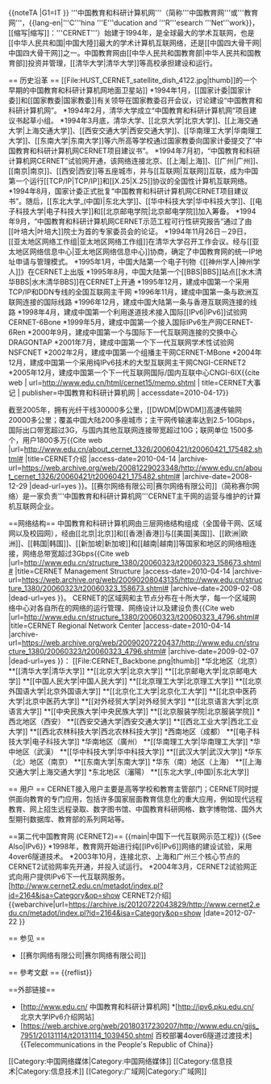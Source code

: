 {{noteTA
|G1=IT
}}
'''中国教育和科研计算机网'''（简称'''中国教育网'''或'''教育网'''，{{lang-en|'''C'''hina '''E'''ducation and '''R'''esearch '''Net'''work}}，[[缩写|缩写]]：'''CERNET'''）始建于1994年，是全球最大的学术互联网，也是[[中华人民共和国|中国大陸]]最大的学术计算机互联网络，还是[[中国四大骨干网|中国四大骨干网]]之一。中国教育网由[[中华人民共和国教育部|中华人民共和国教育部]]投资并管理，[[清华大学|清华大学]]等高校承担建设和运行。

== 历史沿革 ==
[[File:HUST_CERNET_satellite_dish_4122.jpg|thumb]]的一个早期的中国教育和科研计算机网地面卫星站]]
*1994年1月，[[国家计委|国家计委]]和[[国家教委|国家教委]]有关领导在国家教委召开会议，讨论建设“中国教育和科研计算机网”。
*1994年2月，清华大学成立“中国教育和科研计算机网”项目建议书起草小组。
*1994年3月底，清华大学、[[北京大学|北京大学]]、[[上海交通大学|上海交通大学]]、[[西安交通大学|西安交通大学]]、[[华南理工大学|华南理工大学]]、[[东南大学|东南大学]]等六所高等学校通过国家教委向国家计委提交了“中国教育和科研计算机网CERNET项目建议书”。
*1994年7月初，“中国教育和科研计算机网CERNET”试验网开通，该网络连接北京、[[上海|上海]]、[[广州|广州]]、[[南京|南京]]、[[西安|西安]]等五座城市，并与[[互联网|互联网]]互联，成为中国第一个运行[[TCP/IP|TCP/IP]]和[[X.25|X.25]]协议的全国性计算机互联网络。
*1994年8月，国家计委正式批复“中国教育和科研计算机网CERNET项目建议书”。随后，[[东北大学_(中国)|东北大学]]、[[华中科技大学|华中科技大学]]、[[电子科技大学|电子科技大学]]和[[北京邮电学院|北京邮电学院]]加入筹备。
*1994年9月，“中国教育和科研计算机网CERNET示范工程可行性研究报告”通过了由[[叶培大|叶培大]]院士为首的专家委员会的论证。
*1994年11月26日－29日，[[亚太地区网络工作组|亚太地区网络工作组]]在清华大学召开工作会议。经与[[亚太地区网络信息中心|亚太地区网络信息中心]]协商，确定了中国教育网的统一IP地址申请与管理模式。
*1995年1月，中国大陆第一个电子刊物《[[神州学人|神州学人]]》在CERNET上出版
*1995年8月，中国大陆第一个[[BBS|BBS]]站点[[水木清华BBS|水木清华BBS]]在CERNET上开通
*1995年12月，建成中国第一个采用TCP/IP和DDN专线的全国互联网主干网
*1996年11月，建成中国第一条与欧洲互联网连接的国际线路
*1996年12月，建成中国大陆第一条与香港互联网连接的线路
*1998年4月，建成中国第一个利用遂道技术接入国际[[IPv6|IPv6]]试验网CERNET-6Bone
*1999年5月，建成中国第一个接入国际IPv6生产网CERNET-6Ren
*2000年9月，建成中国第一个与国际下一代互联网连接的交换中心DRAGONTAP
*2001年7月，建成中国第一个下一代互联网学术性试验网NSFCNET
*2002年2月，建成中国第一个组播主干网CERNET-MBone
*2004年12月，建成中国第一个采用纯IPv6技术的大型互联网主干网CNGI-CERNET2
*2005年12月，建成中国第一个下一代互联网国际/国内互联中心CNGI-6IX<ref>{{cite web | url=http://www.edu.cn/html/cernet15/memo.shtml | title=CERNET大事记 | publisher=中国教育和科研计算机网 | accessdate=2010-04-17}}</ref>

截至2005年，拥有光纤干线30000多公里，[[DWDM|DWDM]]高速传输网20000多公里；覆盖中国大陆200多座城市；主干网传输速率达到2.5-10Gbps，国际出口带宽超过3G，与国内其他互联网连接带宽超过10G；联网单位 1500多个，用户1800多万<ref>{{Cite web |url=http://www.edu.cn/about_cernet_1326/20060421/t20060421_175482.shtml# |title=CERNET介绍 |access-date=2010-04-14 |archive-url=https://web.archive.org/web/20081229023348/http://www.edu.cn/about_cernet_1326/20060421/t20060421_175482.shtml# |archive-date=2008-12-29 |dead-url=yes }}</ref>。[[赛尔网络有限公司|赛尔网络有限公司]]（简称赛尔网络）是一家负责'''中国教育和科研计算机网'''CERNET主干网的运营与维护的计算机互联网企业。

==网络结构==
中国教育和科研计算机网由三层网络结构组成（全国骨干网、区域网以及校园网），经由[[北京|北京]]和[[香港|香港]]与[[美国|美国]]、[[欧洲|欧洲]]、[[韩国|韩国]]、[[新加坡|新加坡]]和[[越南|越南]]等国家和地区的网络相连接，网络总带宽超过3Gbps<ref>{{Cite web |url=http://www.edu.cn/structure_1380/20060323/t20060323_158673.shtml# |title=CERNET Management Structure |access-date=2010-04-14 |archive-url=https://web.archive.org/web/20090208043135/http://www.edu.cn/structure_1380/20060323/t20060323_158673.shtml# |archive-date=2009-02-08 |dead-url=yes }}</ref>。 CERNET的区域网和主节点分布在十所大学，每一个区域网络中心对各自所在的网络的运行管理、网络设计以及建设负责<ref>{{Cite web |url=http://www.edu.cn/structure_1380/20060323/t20060323_4796.shtml# |title=CERNET Regional Network Center |access-date=2010-04-14 |archive-url=https://web.archive.org/web/20090207220437/http://www.edu.cn/structure_1380/20060323/t20060323_4796.shtml# |archive-date=2009-02-07 |dead-url=yes }}</ref>：
[[File:CERNET_Backbone.png|thumb]]
*华北地区（北京）
**[[清华大学|清华大学]]
**[[北京大学|北京大学]]
**[[北京邮电大学|北京邮电大学]]
**[[中国人民大学|中国人民大学]]
**[[北京理工大学|北京理工大学]]
**[[北京外国语大学|北京外国语大学]]
**[[北京化工大学|北京化工大学]]
**[[北京中医药大学|北京中医药大学]]
**[[对外经贸大学|对外经贸大学]]
**[[北京语言大学|北京语言大学]]
**[[中央民族大学|中央民族大学]]
**[[北京服装学院|北京服装学院]]
*西北地区（西安）
**[[西安交通大学|西安交通大学]]
**[[西北工业大学|西北工业大学]]
**[[西北农林科技大学|西北农林科技大学]]
*西南地区（成都）
**[[电子科技大学|电子科技大学]]
*华南地区（廣州）
**[[华南理工大学|华南理工大学]]
*华中地区（武漢）
**[[华中科技大学|华中科技大学]]
**[[武汉大学|武汉大学]]
*华东（北）地区（南京）
**[[东南大学|东南大学]]
*华东（南）地区（上海）
**[[上海交通大学|上海交通大学]]
*东北地区（瀋陽）
**[[东北大学_(中国)|东北大学]]

== 用户 ==
CERNET接入用户主要是高等学校和教育主管部门；CERNET同时提供面向教育的专门应用，包括许多国家层面教育信息化的重大应用，例如现代远程教育、网上招生远程录取、数字图书馆、中国教育科研网格、数字博物馆、国外大型期刊数据库、教育部的系列网站等。

==第二代中国教育网 (CERNET2)==
{{main|中国下一代互联网示范工程}}
{{See Also|IPv6}}
*1998年，教育网开始进行纯[[IPv6|IPv6]]网络的建设试验，采用4over6隧道技术。
*2003年10月，连接北京、上海和广州三个核心节点的CERNET2试验网率先开通，并投入试运行。
*2004年3月，CERNET2试验网正式向用户提供IPv6下一代互联网服务。<ref>[http://www.cernet2.edu.cn/metadot/index.pl?id=2164&isa=Category&op=show CERNET2介绍] {{webarchive|url=https://archive.is/20120722043829/http://www.cernet2.edu.cn/metadot/index.pl?id=2164&isa=Category&op=show |date=2012-07-22 }}</ref>

== 参见 ==
* [[赛尔网络有限公司|赛尔网络有限公司]]

== 參考文獻 ==
{{reflist}}

==外部链接==
* [http://www.edu.cn/ 中国教育和科研计算机网]
*[http://ipv6.pku.edu.cn/ 北京大学IPv6介绍网站]
* [https://web.archive.org/web/20180317230207/http://www.edu.cn/gjjs_7951/20131114/t20131114_1039450.shtml 百校部署4over6隧道过渡技术]
{{Telecommunications in the People's Republic of China}}

[[Category:中国网络媒体|Category:中国网络媒体]]
[[Category:信息技术|Category:信息技术]]
[[Category:广域网|Category:广域网]]